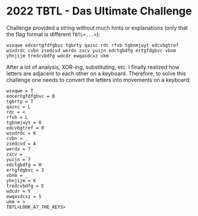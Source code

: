 # 2022 TBTL - Das Ultimate Challenge

Challenge provided a string without much hints or explanations (only that the flag format is different `TBTL<...>`):
```
wsxqwe edcertgfdfgbvc tgbrty qazxc rdc rfvb tgbnmjuyt edcvbgtref wsxdrdc cvbn zsedcsd werdx zxcv yuijn edctgbdfg ertgfdgbvc vbnm yhnjijm tredcvbdfg wdcdr ewqasdcxz ukm
```

After a lot of analysis, XOR-ing, substituting, etc. I finally realized how letters are adjacent to each other on a keyboard. Therefore, to solve this challenge one needs to convert the letters into movements on a keyboard:
```
wsxqwe = T
edcertgfdfgbvc = B
tgbrty = T
qazxc = L
rdc = <
rfvb = L
tgbnmjuyt = O
edcvbgtref = 0
wsxdrdc = K
cvbn = _
zsedcsd = A
werdx = 7
zxcv = _
yuijn = 7
edctgbdfg = H
ertgfdgbvc = 3
vbnm = _
yhnjijm = K
tredcvbdfg = E
wdcdr = Y
ewqasdcxz = S
ukm = >
TBTL<LO0K_A7_7HE_KEYS>
```
